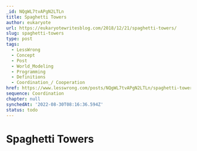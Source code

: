 ```yaml
---
_id: NQgWL7tvAPgN2LTLn
title: Spaghetti Towers
author: eukaryote
url: https://eukaryotewritesblog.com/2018/12/21/spaghetti-towers/
slug: spaghetti-towers
type: post
tags:
  - LessWrong
  - Concept
  - Post
  - World_Modeling
  - Programming
  - Definitions
  - Coordination_/ Cooperation
href: https://www.lesswrong.com/posts/NQgWL7tvAPgN2LTLn/spaghetti-towers
sequence: Coordination
chapter: null
synchedAt: '2022-08-30T08:16:36.594Z'
status: todo
---
```


# Spaghetti Towers
